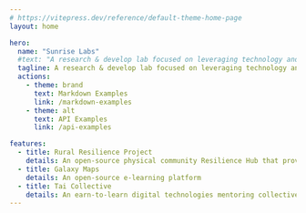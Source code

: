 ```yaml
---
# https://vitepress.dev/reference/default-theme-home-page
layout: home

hero:
  name: "Sunrise Labs"
  #text: "A research & develop lab focused on leveraging technology and innovation for social impact"
  tagline: A research & develop lab focused on leveraging technology and innovation for social impact
  actions:
    - theme: brand
      text: Markdown Examples
      link: /markdown-examples
    - theme: alt
      text: API Examples
      link: /api-examples

features:
  - title: Rural Resilience Project
    details: An open-source physical community Resilience Hub that provides basic essential infrastructure including shelter, solar power, satellite internet and communications.<br><br>Resilience Hubs have many applications for example teaching and learning during times of stability, and emergency response during times of emergnecy.
  - title: Galaxy Maps
    details: An open-source e-learning platform 
  - title: Tai Collective
    details: An earn-to-learn digital technologies mentoring collective
---
```


